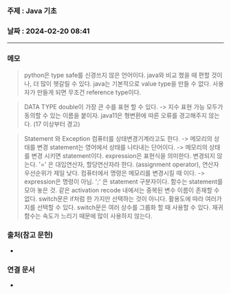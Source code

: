 ### 주제 : Java 기초

### 날짜 : 2024-02-20 08:41
----
### 메모
> python은 type safe를 신경쓰지 않은 언어이다. java와 비교 했을 때 편할 것이나, 더 많이 헷갈릴 수 있다.
> java는 기본적으로 value type을 만들 수 없다. 사용자가 만들게 되면 무조건 reference type이다.


> DATA TYPE
> double이 가장 큰 수를 표현 할 수 있다. -> 지수 표현 가능
> 모두가 동의할 수 있는 이름을 붙이자.
> java11은 형변환에 따른 오류를 경고해주지 않는다. (17 이상부터 경고)

> Statement 와 Exception
> 컴퓨터를 상태변경기계라고도 한다. -> 메모리의 상태를 변경
> statement는 영어에서 상태를 나타내는 단어이다. -> 메모리의 상태를 변경 시키면 statement이다.
> expression은 표현식을 의미한다. 변경되지 않는다.
> '=' 은 대입연산자, 할당연산자라 한다. (assignment operator), 연산자 우선순위가 제일 낮다.
> 컴퓨터에서 명령은 메모리를 변경시킬 때 이다. -> expression은 명령이 아님.
> ';' 은 statement 구분자이다.
> 함수는 statement를 모아 놓은 것.
> 같은 activation recode 내에서는 중복된 변수 이름이 존재할 수 없다.
> switch문은 if처럼 한 가지만 선택하는 것이 아니다. 활용도에 따라 여러가지를 선택할 수 있다.
> switch문은 여러 상수를 그룹화 할 때 사용할 수 있다.
> 재귀함수는 속도가 느리기 때문에 많이 사용하지 않는다.
> 


### 출처(참고 문헌)
-

### 연결 문서
-
